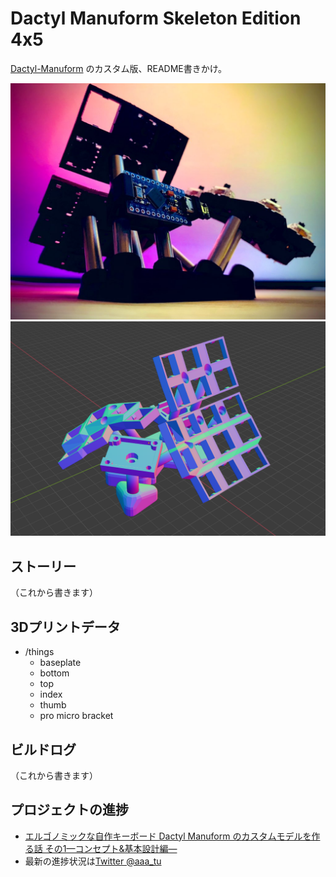 # Dactyl Manuform Skeleton Edition 4x5

[Dactyl-Manuform](https://github.com/tshort/dactyl-keyboard) のカスタム版、README書きかけ。

<img src="image1.png" style="zoom: 50%;" >

<img src="image2.png" style="zoom: 50%;" >

## ストーリー

（これから書きます）

## 3Dプリントデータ

- /things
  - baseplate
  - bottom
  - top
  - index
  - thumb
  - pro micro bracket

## ビルドログ

（これから書きます）

## プロジェクトの進捗

- [エルゴノミックな自作キーボード Dactyl Manuform のカスタムモデルを作る話 その1—コンセプト&基本設計編—](https://www.creativity-ape.com/entry/2021/03/13/080000)
- 最新の進捗状況は[Twitter @aaa_tu](https://twitter.com/aaa_tu/status/1351311085035429888?s=20)



